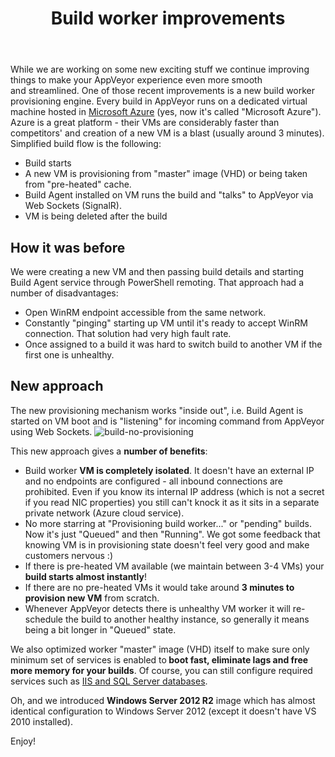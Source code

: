 ﻿---
layout: post
title: Build worker improvements
---

While we are working on some new exciting stuff we continue improving things to make your AppVeyor experience even more smooth and streamlined. One of those recent improvements is a new build worker provisioning engine. Every build in AppVeyor runs on a dedicated virtual machine hosted in <a href="http://www.azure.microsoft.com/en-us/">Microsoft Azure</a> (yes, now it's called "Microsoft Azure"). Azure is a great platform - their VMs are considerably faster than competitors' and creation of a new VM is a blast (usually around 3 minutes). Simplified build flow is the following:
<ul>
	<li>Build starts</li>
	<li>A new VM is provisioning from "master" image (VHD) or being taken from "pre-heated" cache.</li>
	<li>Build Agent installed on VM runs the build and "talks" to AppVeyor via Web Sockets (SignalR).</li>
	<li>VM is being deleted after the build</li>
</ul>
<h2>How it was before</h2>
We were creating a new VM and then passing build details and starting Build Agent service through PowerShell remoting. That approach had a number of disadvantages:
<ul>
	<li>Open WinRM endpoint accessible from the same network.</li>
	<li>Constantly "pinging" starting up VM until it's ready to accept WinRM connection. That solution had very high fault rate.</li>
	<li>Once assigned to a build it was hard to switch build to another VM if the first one is unhealthy.</li>
</ul>
<h2>New approach</h2>
The new provisioning mechanism works "inside out", i.e. Build Agent is started on VM boot and is "listening" for incoming command from AppVeyor using Web Sockets.

<img src="/site/_posts/images/build-workers/build-no-provisioning.png" alt="build-no-provisioning" />

This new approach gives a <strong>number of benefits</strong>:
<ul>
	<li>Build worker <strong>VM is completely isolated</strong>. It doesn't have an external IP and no endpoints are configured - all inbound connections are prohibited. Even if you know its internal IP address (which is not a secret if you read NIC properties) you still can't knock it as it sits in a separate private network (Azure cloud service).</li>
	<li>No more starring at "Provisioning build worker..." or "pending" builds. Now it's just "Queued" and then "Running". We got some feedback that knowing VM is in provisioning state doesn't feel very good and make customers nervous :)</li>
	<li>If there is pre-heated VM available (we maintain between 3-4 VMs) your <strong>build starts almost instantly</strong>!</li>
	<li>If there are no pre-heated VMs it would take around <strong>3 minutes to provision new VM</strong> from scratch.</li>
	<li>Whenever AppVeyor detects there is unhealthy VM worker it will re-schedule the build to another healthy instance, so generally it means being a bit longer in "Queued" state.</li>
</ul>
We also optimized worker "master" image (VHD) itself to make sure only minimum set of services is enabled to<strong> boot fast, eliminate lags and free more memory for your builds</strong>. Of course, you can still configure required services such as <a href="http://www.appveyor.com/docs/services-databases">IIS and SQL Server databases</a>.

Oh, and we introduced <strong>Windows Server 2012 R2</strong> image which has almost identical configuration to Windows Server 2012 (except it doesn't have VS 2010 installed).

Enjoy!